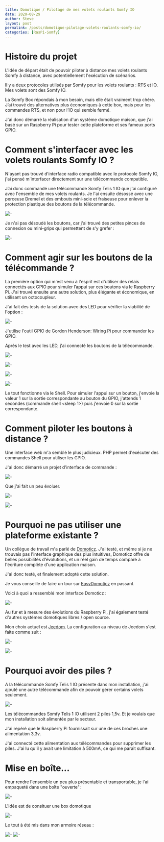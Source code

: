 ```yaml
---
title: Domotique / Pilotage de mes volets roulants Somfy IO
date: 2020-08-29
author: Steve
layout: post
permalink: /posts/domotique-pilotage-volets-roulants-somfy-io/
categories: [RasPi-Somfy]
---
```

# Histoire du projet

L'idée de départ était de pouvoir piloter à distance mes volets roulants Somfy à distance, avec potentiellement l'exécution de scénarios.

Il y a deux protocoles utilisés par Somfy pour les volets roulants : RTS et IO. Mes volets sont des Somfy IO.

La Somfy Box répondais à mon besoin, mais elle était vraiment trop chère. J’ai trouvé des alternatives plus économiques à cette box, mais pour les commandes RTS, et non pour l’IO qui semble fermé.

J'ai donc démarré la réalisation d'un système domotique maison, que j'ai basé sur un Raspberry Pi pour tester cette plateforme et ses fameux ports GPIO.

# Comment s'interfacer avec les volets roulants Somfy IO ?

N'ayant pas trouvé d'interface radio compatible avec le protocole Somfy IO, j'ai pensé m'interfacer directement sur une télécommande compatible.

J’ai donc commandé une télécommande Somfy Telis 1 IO que j'ai configuré avec l'ensemble de mes volets roulants. Je l'ai ensuite désossé avec une perceuse Dremel et des embouts mini-scie et fraiseuse pour enlever la protection plastique des boutons de la télécommande.

![-]({{site.baseurl}}/assets/20151111_160857_R.jpg)

Je n'ai pas désoudé les boutons, car j'ai trouvé des petites pinces de connexion ou mini-grips qui permettent de s'y grefer :

![-]({{site.baseurl}}/assets/DSC04532_R.jpg)

# Comment agir sur les boutons de la télécommande ?

La première option qui m'est venu à l'esprit est d'utiliser des relais connectés aux GPIO pour simuler l’appui sur ces boutons via le Raspberry Pi. J'ai trouvé ensuite une autre solution, plus élégante et économique, en utilisant un octocoupleur.

J'ai fait des tests de la solution avec des LED pour vérifier la viabilité de l'option :

![-]({{site.baseurl}}/wp-content/uploads/2014/08/DSC00131.jpg)

J'utilise l'outil GPIO de Gordon Henderson: [Wiring Pi](http://wiringpi.com/) pour commander les GPIO.

Après le test avec les LED, j'ai connecté les boutons de la télécommande.

![-]({{site.baseurl}}/wp-content/uploads/2015/11/DSC04532_R.jpg)

![-]({{site.baseurl}}/wp-content/uploads/2015/11/DSC04533_R.jpg)

![-]({{site.baseurl}}/wp-content/uploads/2015/11/DSC04665_R.jpg)

![-]({{site.baseurl}}/wp-content/uploads/2017/07/20170719_224307.jpg)

Le tout fonctionne via le Shell. Pour simuler l'appui sur un bouton, j'envoie la valeur 1 sur la sortie correspondante au bouton du GPIO, j'attends 1 secondes (commande shell <sleep 1>) puis j'envoie 0 sur la sortie correspondante.

# Comment piloter les boutons à distance ?

Une interface web m'a semblé le plus judicieux. PHP permet d'exécuter des commandes Shell pour utiliser les GPIO.

J'ai donc démarré un projet d'interface de commande :

![-]({{site.baseurl}}/wp-content/uploads/2015/11/2015-11-29_094745.png)

Que j'ai fait un peu évoluer.

![-]({{site.baseurl}}/wp-content/uploads/2016/12/2016-12-07_231155.png)

![-]({{site.baseurl}}/wp-content/uploads/2016/12/2016-12-07_231237.png)

# Pourquoi ne pas utiliser une plateforme existante ?

Un collègue de travail m'a parlé de [Domoticz](https://domoticz.com/). J'ai testé, et même si je ne trouvais pas l'interface graphique des plus intuitives, Domoticz offre de belles possibilités d'évolutions, et un réel gain de temps comparé à l'écriture complète d'une application maison.

J'ai donc testé, et finalement adopté cette solution.

Je vous conseille de faire un tour sur [EasyDomoticz](https://easydomoticz.com/) en passant.

Voici à quoi a ressemblé mon interface Domoticz :

![-]({{site.baseurl}}/wp-content/uploads/2017/07/2017-07-19_223923.png)

Au fur et à mesure des évolutions du Raspberry Pi, j'ai également testé d'autres systèmes domotiques libres / open source.

Mon choix actuel est [Jeedom](https://www.jeedom.com/fr/). La configuration au niveau de Jeedom s'est faite comme suit :

![-]({{site.baseurl}}/assets/Jeedom_20200830_1.PNG)

![-]({{site.baseurl}}/assets/Jeedom_20200830_2.PNG)

# Pourquoi avoir des piles ?

A la télécommande Somfy Telis 1 IO présente dans mon installation, j'ai ajouté une autre télécommande afin de pouvoir gérer certains volets seulement.

![-]({{site.baseurl}}/assets/Scan2020-08-30_213137.png)

Les télécommandes Somfy Telis 1 IO utilisent 2 piles 1,5v. Et je voulais que mon installation soit alimentée par le secteur.

J'ai repéré que le Raspberry Pi fournissait sur une de ces broches une alimentation 3,3v.

J'ai connecté cette alimentation aux télécommandes pour supprimer les piles. J'ai lu qu'il y avait une limitation à 500mA, ce qui me parait suffisant.

# Mise en boîte...

Pour rendre l'ensemble un peu plus présentable et transportable, je l'ai empaqueté dans une boîte "ouverte":

![-]({{site.baseurl}}/assets/20200829_113015_R.jpg)

L'idée est de consituer une box domotique 

![-]({{site.baseurl}}/assets/20200829_120923_R.jpg)

Le tout à été mis dans mon armoire réseau :

![-]({{site.baseurl}}/assets/20200829_121256_R.jpg) ![-]({{site.baseurl}}/assets/20200829_121328_R.jpg)